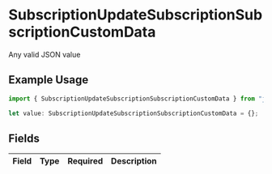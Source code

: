 # SubscriptionUpdateSubscriptionSubscriptionCustomData

Any valid JSON value

## Example Usage

```typescript
import { SubscriptionUpdateSubscriptionSubscriptionCustomData } from "jani-payments/models/operations";

let value: SubscriptionUpdateSubscriptionSubscriptionCustomData = {};
```

## Fields

| Field       | Type        | Required    | Description |
| ----------- | ----------- | ----------- | ----------- |